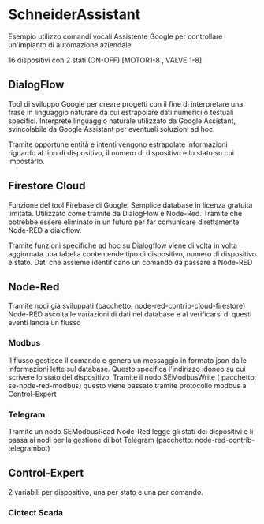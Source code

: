 # SchneiderAssistant

Esempio utilizzo comandi vocali Assistente Google per controllare un'impianto di automazione aziendale

16 dispositivi con 2 stati (ON-OFF) [MOTOR1-8 , VALVE 1-8]

## DialogFlow
Tool di sviluppo Google per creare progetti con il fine di interpretare una frase in linguaggio naturare da cui estrapolare dati numerici o testuali specifici.
Interprete linguaggio naturale utilizzato da Google Assistant, svincolabile da Google Assistant per eventuali soluzioni ad hoc. 

Tramite opportune entità e intenti vengono estrapolate informazioni riguardo al tipo di dispositivo, il numero di dispositivo e lo stato su cui impostarlo.

## Firestore Cloud
Funzione del tool Firebase di Google. Semplice database in licenza gratuita limitata.
Utilizzato come tramite da DialogFlow e Node-Red. Tramite che potrebbe essere eliminato in un futuro per far comunicare direttamente Node-RED a dialoflow.

Tramite funzioni specifiche ad hoc su Dialogflow viene di volta in volta aggiornata una tabella contentende tipo di dispositivo, numero di dispositivo e stato. Dati che assieme identificano un comando da passare a Node-RED

## Node-Red

Tramite nodi già sviluppati (pacchetto: node-red-contrib-cloud-firestore) Node-RED ascolta le variazioni di dati nel database e al verificarsi di questi eventi lancia un flusso

### Modbus
Il flusso gestisce il comando e genera un messaggio in formato json dalle informazioni lette sul database. Questo specifica l'indirizzo idoneo su cui scrivere lo stato del dispositivo. Tramite il nodo SEModbusWrite ( pacchetto: se-node-red-modbus) questo viene passato tramite protocollo modbus a Control-Expert
### Telegram
Tramite un nodo SEModbusRead Node-Red legge gli stati dei dispositivi e li passa ai nodi per la gestione di bot Telegram (pacchetto: node-red-contrib-telegrambot)

## Control-Expert
2 variabili per dispositivo, una per stato e una per comando.  

### Cictect Scada

